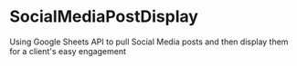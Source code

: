 # SocialMediaPostDisplay
Using Google Sheets API to pull Social Media posts and then display them for a client's easy engagement
